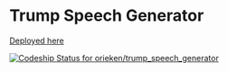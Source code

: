 # Trump Speech Generator

[Deployed here](https://trump-speech-generator.herokuapp.com/)

[ ![Codeship Status for orieken/trump_speech_generator](https://codeship.com/projects/de69ac70-d9b3-0133-dee2-424a9136fddd/status?branch=master)](https://codeship.com/projects/143624)
